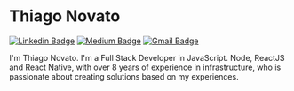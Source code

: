 # Thiago Novato
[![Linkedin Badge](https://img.shields.io/badge/-thiagonovato-blue?style=flat-square&logo=Linkedin&logoColor=white&link=https://www.linkedin.com/in/thiagonovato/)](https://www.linkedin.com/in/thiagonovato/) [![Medium Badge](https://img.shields.io/badge/-@thiagonovato-black?style=flat-square&labelColor=000000&logo=Medium&link=https://medium.com/@thiagonovato/)](https://medium.com/@thiagonovato/)
[![Gmail Badge](https://img.shields.io/badge/-thiagonovato@gmail.com-c14438?style=flat-square&logo=Gmail&logoColor=white&link=mailto:thiago@thiagonovato.com.br)](mailto:thiago@thiagonovato.com.br)

I'm Thiago Novato. I'm a Full Stack Developer in JavaScript. Node, ReactJS and React Native, with over 8 years of experience in infrastructure, who is passionate about creating solutions based on my experiences. 
